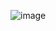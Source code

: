 ![image](https://github.com/hech6ngwei/hech6ngwei/assets/151892693/baa52498-a41d-48f3-b688-84f4e3d7860f)
